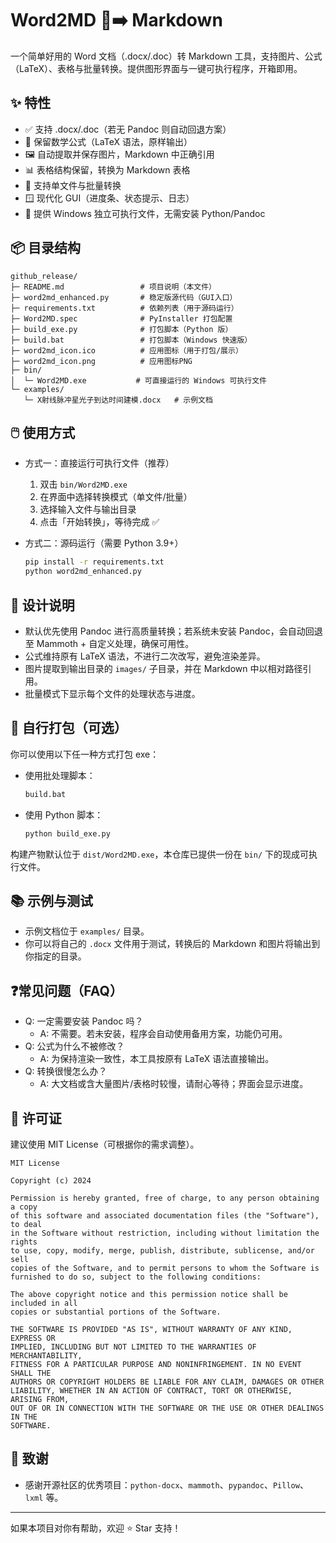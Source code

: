 # Word2MD 📝➡️ Markdown

一个简单好用的 Word 文档（.docx/.doc）转 Markdown 工具，支持图片、公式（LaTeX）、表格与批量转换。提供图形界面与一键可执行程序，开箱即用。

## ✨ 特性
- ✅ 支持 .docx/.doc（若无 Pandoc 则自动回退方案）
- 🧮 保留数学公式（LaTeX 语法，原样输出）
- 🖼️ 自动提取并保存图片，Markdown 中正确引用
- 📊 表格结构保留，转换为 Markdown 表格
- 📂 支持单文件与批量转换
- 🪟 现代化 GUI（进度条、状态提示、日志）
- 🚀 提供 Windows 独立可执行文件，无需安装 Python/Pandoc

## 📦 目录结构
```
github_release/
├─ README.md                 # 项目说明（本文件）
├─ word2md_enhanced.py       # 稳定版源代码（GUI入口）
├─ requirements.txt          # 依赖列表（用于源码运行）
├─ Word2MD.spec              # PyInstaller 打包配置
├─ build_exe.py              # 打包脚本（Python 版）
├─ build.bat                 # 打包脚本（Windows 快速版）
├─ word2md_icon.ico          # 应用图标（用于打包/展示）
├─ word2md_icon.png          # 应用图标PNG
├─ bin/
│  └─ Word2MD.exe           # 可直接运行的 Windows 可执行文件
└─ examples/
   └─ X射线脉冲星光子到达时间建模.docx   # 示例文档
```

## 🖱️ 使用方式

- 方式一：直接运行可执行文件（推荐）
  1. 双击 `bin/Word2MD.exe`
  2. 在界面中选择转换模式（单文件/批量）
  3. 选择输入文件与输出目录
  4. 点击「开始转换」，等待完成 ✅

- 方式二：源码运行（需要 Python 3.9+）
  ```bash
  pip install -r requirements.txt
  python word2md_enhanced.py
  ```

## 🧠 设计说明
- 默认优先使用 Pandoc 进行高质量转换；若系统未安装 Pandoc，会自动回退至 Mammoth + 自定义处理，确保可用性。
- 公式维持原有 LaTeX 语法，不进行二次改写，避免渲染差异。
- 图片提取到输出目录的 `images/` 子目录，并在 Markdown 中以相对路径引用。
- 批量模式下显示每个文件的处理状态与进度。

## 🔨 自行打包（可选）
你可以使用以下任一种方式打包 exe：

- 使用批处理脚本：
  ```bat
  build.bat
  ```

- 使用 Python 脚本：
  ```bash
  python build_exe.py
  ```

构建产物默认位于 `dist/Word2MD.exe`，本仓库已提供一份在 `bin/` 下的现成可执行文件。

## 📚 示例与测试
- 示例文档位于 `examples/` 目录。
- 你可以将自己的 `.docx` 文件用于测试，转换后的 Markdown 和图片将输出到你指定的目录。

## ❓常见问题（FAQ）
- Q: 一定需要安装 Pandoc 吗？
  - A: 不需要。若未安装，程序会自动使用备用方案，功能仍可用。
- Q: 公式为什么不被修改？
  - A: 为保持渲染一致性，本工具按原有 LaTeX 语法直接输出。
- Q: 转换很慢怎么办？
  - A: 大文档或含大量图片/表格时较慢，请耐心等待；界面会显示进度。

## 📄 许可证
建议使用 MIT License（可根据你的需求调整）。

```
MIT License

Copyright (c) 2024

Permission is hereby granted, free of charge, to any person obtaining a copy
of this software and associated documentation files (the "Software"), to deal
in the Software without restriction, including without limitation the rights
to use, copy, modify, merge, publish, distribute, sublicense, and/or sell
copies of the Software, and to permit persons to whom the Software is
furnished to do so, subject to the following conditions:

The above copyright notice and this permission notice shall be included in all
copies or substantial portions of the Software.

THE SOFTWARE IS PROVIDED "AS IS", WITHOUT WARRANTY OF ANY KIND, EXPRESS OR
IMPLIED, INCLUDING BUT NOT LIMITED TO THE WARRANTIES OF MERCHANTABILITY,
FITNESS FOR A PARTICULAR PURPOSE AND NONINFRINGEMENT. IN NO EVENT SHALL THE
AUTHORS OR COPYRIGHT HOLDERS BE LIABLE FOR ANY CLAIM, DAMAGES OR OTHER
LIABILITY, WHETHER IN AN ACTION OF CONTRACT, TORT OR OTHERWISE, ARISING FROM,
OUT OF OR IN CONNECTION WITH THE SOFTWARE OR THE USE OR OTHER DEALINGS IN THE
SOFTWARE.
```

## 🌟 致谢
- 感谢开源社区的优秀项目：`python-docx`、`mammoth`、`pypandoc`、`Pillow`、`lxml` 等。

---

如果本项目对你有帮助，欢迎 ⭐️ Star 支持！

